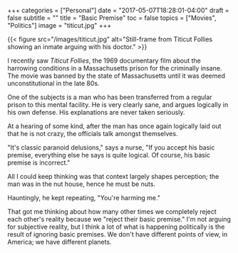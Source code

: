 +++
categories = ["Personal"]
date = "2017-05-07T18:28:01-04:00"
draft = false
subtitle = ""
title = "Basic Premise"
toc = false
topics = ["Movies", "Politics"]
image = "titicut.jpg"
+++

{{< figure src="/images/titicut.jpg" alt="Still-frame from Titicut Follies showing an inmate arguing with his doctor." >}}

I recently saw *Titicut Follies*, the 1969 documentary film about the harrowing
conditions in a Massachusetts prison for the criminally insane. The movie was
banned by the state of Massachusetts until it was deemed unconstitutional
in the late 80s.

One of the subjects is a man who has been transferred from a regular prison to
this mental facility. He is very clearly sane, and argues logically in his own
defense. His explanations are never taken seriously.

At a hearing of some kind, after the man has once again logically laid out that
he is not crazy, the officials talk amongst themselves.

"It's classic paranoid delusions," says a nurse, "If you accept his basic
premise, everything else he says is quite logical. Of course, his basic premise
is incorrect."

All I could keep thinking was that context largely shapes perception; the man
was in the nut house, hence he must be nuts.

Hauntingly, he kept repeating, "You're harming me."

That got me thinking about how many other times we completely reject each
other's reality because we "reject their basic premise." I'm not arguing for
subjective reality, but I think a lot of what is happening politically is the
result of ignoring basic premises. We don't have different points of view, in
America; we have different planets.
